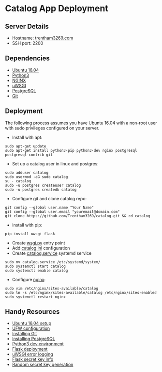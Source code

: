 # Catalog App Deployment

## Server Details
+ Hostname: [trentham3269.com](http://trentham3269.com)
+ SSH port: 2200

## Dependencies
+ [Ubuntu 16.04](https://www.ubuntu.com/)
+ [Python3](https://www.python.org/downloads/)
+ [NGINX](https://www.nginx.com/)
+ [uWSGI](https://uwsgi-docs.readthedocs.io/en/latest/)
+ [PostgreSQL](https://www.postgresql.org/)
+ [Git](https://git-scm.com/)

## Deployment
The following process assumes you have Ubuntu 16.04 with a non-root user with sudo privileges configured on your server.

+ Install with apt:
```
sudo apt-get update
sudo apt-get install python3-pip python3-dev nginx postgresql postgresql-contrib git
```
+ Set up a catalog user in linux and postgres:
```
sudo adduser catalog
sudo usermod -aG sudo catalog
su - catalog
sudo -u postgres createuser catalog 
sudo -u postgres createdb catalog
```
+ Configure git and clone catalog repo:
```
git config --global user.name "Your Name"
git config --global user.email "youremail@domain.com"
git clone https://github.com/Trentham3269/catalog.git && cd catalog
```
+ Install with pip:
```
pip install uwsgi flask
```
+ Create [wsgi.py](./wsgi.py) entry point
+ Add [catalog.ini](./catalog.ini) configuration
+ Create [catalog.service](./catalog.service) systemd service
```
sudo mv catalog.service /etc/systemd/system/
sudo systemctl start catalog
sudo systemctl enable catalog
```
+ Configure [nginx](https://www.digitalocean.com/community/tutorials/how-to-serve-flask-applications-with-uwsgi-and-nginx-on-ubuntu-16-04#configuring-nginx-to-proxy-requests):
```
sudo vim /etc/nginx/sites-available/catalog
sudo ln -s /etc/nginx/sites-available/catalog /etc/nginx/sites-enabled
sudo systemctl restart nginx
```

## Handy Resources
+ [Ubuntu 16.04 setup](https://www.digitalocean.com/community/tutorials/initial-server-setup-with-ubuntu-16-04)
+ [UFW configuration](https://www.linode.com/docs/security/firewalls/configure-firewall-with-ufw/)
+ [Installing Git](https://www.digitalocean.com/community/tutorials/how-to-install-git-on-ubuntu-16-04)
+ [Installing PostgreSQL](https://www.digitalocean.com/community/tutorials/how-to-install-and-use-postgresql-on-ubuntu-16-04)
+ [Python3 dev environment](https://www.digitalocean.com/community/tutorials/how-to-install-python-3-and-set-up-a-local-programming-environment-on-ubuntu-16-04)
+ [Flask deployment](https://www.digitalocean.com/community/tutorials/how-to-serve-flask-applications-with-uwsgi-and-nginx-on-ubuntu-16-04)
+ [uWSGI error logging](https://www.digitalocean.com/community/questions/how-to-check-error-logs-for-flask-uwsgi-nginx-app)
+ [Flask secret key info](https://stackoverflow.com/questions/26080872/secret-key-not-set-in-flask-session-using-the-flask-session-extension)
+ [Random secret key generation](https://stackoverflow.com/questions/2257441/random-string-generation-with-upper-case-letters-and-digits-in-python/23728630#23728630)
